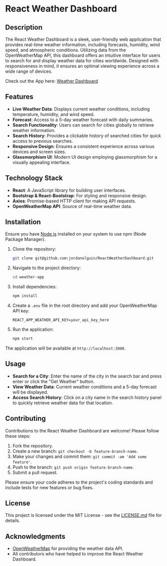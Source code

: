 # React Weather Dashboard

## Description

The React Weather Dashboard is a sleek, user-friendly web application that provides real-time weather information, including forecasts, humidity, wind speed, and atmospheric conditions. Utilizing data from the OpenWeatherMap API, this dashboard offers an intuitive interface for users to search for and display weather data for cities worldwide. Designed with responsiveness in mind, it ensures an optimal viewing experience across a wide range of devices.

Check out the App here: [Weather Dashboard](https://jordanolguin.github.io/ReactWeatherDashboard/)

## Features

- **Live Weather Data**: Displays current weather conditions, including temperature, humidity, and wind speed.
- **Forecast**: Access to a 5-day weather forecast with daily summaries.
- **Search Functionality**: Users can search for cities globally to retrieve weather information.
- **Search History**: Provides a clickable history of searched cities for quick access to previous searches.
- **Responsive Design**: Ensures a consistent experience across various devices and screen sizes.
- **Glassmorphism UI**: Modern UI design employing glassmorphism for a visually appealing interface.

## Technology Stack

- **React**: A JavaScript library for building user interfaces.
- **Bootstrap & React-Bootstrap**: For styling and responsive design.
- **Axios**: Promise-based HTTP client for making API requests.
- **OpenWeatherMap API**: Source of real-time weather data.

## Installation

Ensure you have [Node.js](https://nodejs.org/) installed on your system to use npm (Node Package Manager).

1. Clone the repository:
   ```bash
   git clone git@github.com:jordanolguin/ReactWeatherDashboard.git
   ```
2. Navigate to the project directory:
   ```bash
   cd weather-app
   ```
3. Install dependencies:
   ```bash
   npm install
   ```
4. Create a `.env` file in the root directory and add your OpenWeatherMap API key:
   ```plaintext
   REACT_APP_WEATHER_API_KEY=your_api_key_here
   ```
5. Run the application:
   ```bash
   npm start
   ```

The application will be available at `http://localhost:3000`.

## Usage

- **Search for a City**: Enter the name of the city in the search bar and press enter or click the "Get Weather" button.
- **View Weather Data**: Current weather conditions and a 5-day forecast will be displayed.
- **Access Search History**: Click on a city name in the search history panel to quickly retrieve weather data for that location.

## Contributing

Contributions to the React Weather Dashboard are welcome! Please follow these steps:

1. Fork the repository.
2. Create a new branch: `git checkout -b feature-branch-name`.
3. Make your changes and commit them: `git commit -am 'Add some feature'`.
4. Push to the branch: `git push origin feature-branch-name`.
5. Submit a pull request.

Please ensure your code adheres to the project's coding standards and include tests for new features or bug fixes.

## License

This project is licensed under the MIT License - see the [LICENSE.md](LICENSE.md) file for details.

## Acknowledgments

- [OpenWeatherMap](https://openweathermap.org/) for providing the weather data API.
- All contributors who have helped to improve the React Weather Dashboard.
